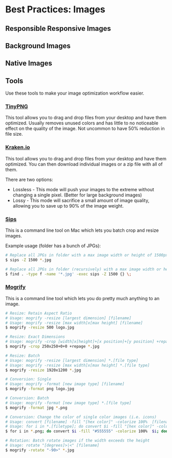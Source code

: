 # Best Practices: Images

## Responsible Responsive Images
## Background Images
## Native Images
## Tools
Use these tools to make your image optimization workflow easier.


### [TinyPNG](http://tinypng.com)
This tool allows you to drag and drop files from your desktop and have them optimized. Usually removes unused colors and has little to no noticeable effect on the quality of the image. Not uncommon to have 50% reduction in file size.


### [Kraken.io](https://kraken.io/web-interface)
This tool allows you to drag and drop files from your desktop and have them optimized. You can then download individual images or a zip file with all of them.

There are two options:

- Lossless - This mode will push your images to the extreme without changing a single pixel. (Better for large background images)
- Lossy - This mode will sacrifice a small amount of image quality, allowing you to save up to 90% of the image weight.


### [Sips](https://developer.apple.com/library/mac/documentation/Darwin/Reference/ManPages/man1/sips.1.html)
This is a command line tool on Mac which lets you batch crop and resize images.

Example usage (folder has a bunch of JPGs):

```sh
# Replace all JPGs in folder with a max image width or height of 1500px
$ sips -Z 1500 *.jpg

# Replace all JPGs in folder (recursively) with a max image width or height of 1500px 
$ find . -type f -name '*.jpg' -exec sips -Z 1500 {} \;
```


### [Mogrify](http://www.imagemagick.org/script/mogrify.php)
This is a command line tool which lets you do pretty much anything to an image.

```sh
# Resize: Retain Aspect Ratio
# Usage: mogrify -resize [largest dimension] [filename]
# Usage: mogrify -resize [max width]x[max height] [filename]
$ mogrify -resize 500 logo.jpg

# Resize: Exact Dimensions
# Usage: mogrify -crop [width]x[height]+[x position]+[y position] +repage *.[file type]
$ mogrify -crop 250x250+0+0 +repage *.jpg

# Resize: Batch
# Usage: mogrify -resize [largest dimension] *.[file type]
# Usage: mogrify -resize [max width]x[max height] *.[file type]
$ mogrify -resize 1920x1200 *.jpg

# Conversion: Single
# Usage: mogrify -format [new image type] [filename]
$ mogrify -format png logo.jpg

# Conversion: Batch
# Usage: mogrify -format [new image type] *.[file type]
$ mogrify -format jpg *.png

# Conversion: Change the color of single color images (i.e. icons)
# Usage: convert [filename] -fill "[hex color]" -colorize 100%  [filename]
# Usage: for i in *.[filetype]; do convert $i -fill "[hex color]" -colorize 100%  $i; done
$ for i in *.png; do convert $i -fill "#555555" -colorize 100%  $i; done

# Rotation: Batch rotate images if the width exceeds the height
# Usage: rotate "[degrees]>|<" [filename]
$ mogrify -rotate "-90>" *.jpg
```
